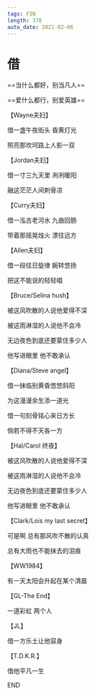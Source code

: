 ```yaml
---
tags: FIN
length: 378
auto_date: 2021-02-06
---
```


# 借

==当什么都好，别当凡人==

==爱什么都行，别爱英雄==

【Wayne夫妇】

借一盏午夜街头 昏黄灯光

照亮那坎坷路上人影一双

【Jordan夫妇】

借一寸三九天里 冽冽暖阳

融这茫茫人间刺骨凉

【Curry夫妇】

借一泓古老河水 九曲回肠

带着那摇晃烛火 漂往远方

【Allen夫妇】

借一段往日旋律 婉转悠扬

把这不能说的轻轻唱

【Bruce/Selina hush】

被这风吹散的人说他爱得不深

被这雨淋湿的人说他不会冷

无边夜色到底还要蒙住多少人

他写进眼里 他不敢承认

【Diana/Steve angel】

借一抹临别黄昏悠悠斜阳

为这漫漫余生添一道光

借一句刻骨铭心来日方长

倘若不得不天各一方

【Hal/Carol 终夜】

被这风吹散的人说他爱得不深

被这雨淋湿的人说他不会冷

无边夜色到底还要蒙住多少人

他写进眼里 他不敢承认

【Clark/Lois my last secret】

可是啊 总有那风吹不散的认真

总有大雨也不能抹去的泪痕

【WW1984】

有一天太阳会升起在某个清晨

【GL-The End】

一道彩虹 两个人

【JL】

借一方乐土让他容身

【T.D.K.R.】

借他平凡一生

END
